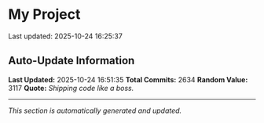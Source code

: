 # My Project


Last updated: 2025-10-24 16:25:37

















































































































































































































































































































































































































































































































































































































































































































































































































































































































































































































































































































































































































































































































































































































































































































































































































































































































































































































































































































































































































































































































































































































































































































































































































































































































































































































































































































































































































































































































































































































































































































































## Auto-Update Information

**Last Updated:** 2025-10-24 16:51:35
**Total Commits:** 2634
**Random Value:** 3117
**Quote:** _Shipping code like a boss._

---
_This section is automatically generated and updated._